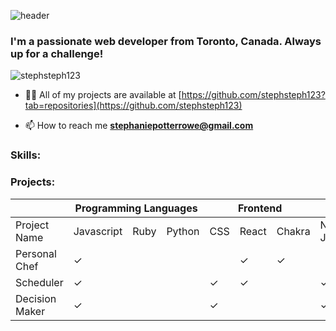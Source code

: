 ![header](https://capsule-render.vercel.app/api?type=waving&color=0:93DDE6,100:48D1E0&height=150&section=header&text=%20Steph%20Rowe-nl-&fontSize=40&fontColor=D5F2F1&fontAlign=70&descAlign=10)

<h3> I'm a passionate web developer from Toronto, Canada. Always up for a challenge!</h3>
<p align="left"> <img src="https://komarev.com/ghpvc/?username=stephsteph123&label=Profile%20views&color=0e75b6&style=flat" alt="stephsteph123" /> </p>

- 👨‍💻 All of my projects are available at [https://github.com/stephsteph123?tab=repositories](https://github.com/stephsteph123)

- 📫 How to reach me **stephaniepotterrowe@gmail.com**
</p> 

<h3 align="left">Skills:</h3>

<h3 align="left">Projects:</h3>
<table class="tg">
  <thead>
  <tr>
    <th class="tg-baqh"></th>
    <th class="tg-baqh" colspan="3">Programming Languages</th>
    <th class="tg-baqh" colspan="3">Frontend</th>
    <th class="tg-baqh" colspan="2">Backend</th>
    <th class="tg-baqh" colspan="2">Database</th>
    <th class="tg-baqh" colspan="3">Testing</th>
    <th class="tg-baqh" colspan="3">Misc</th>
  </tr>
  </thead>
  <tbody>
  <tr>
    <td class="tg-0lax">Project Name</td>
    <td class="tg-0lax">Javascript</td>
    <td class="tg-0lax">Ruby</td>
    <td class="tg-0lax">Python</td>
    <td class="tg-0lax">CSS</td>
    <td class="tg-0lax">React</td>
    <td class="tg-0lax">Chakra</td>
    <td class="tg-0lax">Node Js</td>
    <td class="tg-0lax">Express</td>
    <td class="tg-0lax">Postgresql</td>
    <td class="tg-0lax">Pocketbase</td>
    <td class="tg-0lax">Cypress</td>
    <td class="tg-0lax">Jest</td>
    <td class="tg-0lax">Storybook</td>
    <td class="tg-0lax">Next Js</td>
    <td class="tg-0lax">Pygame</td>
    <td class="tg-0lax">Axios</td>
  </tr>
  <tr>
    <td class="tg-0lax">Personal Chef</td>
    <td class="tg-0lax"><span>&#10003;</span></td>
    <td class="tg-0lax"></td>
    <td class="tg-0lax"></td>
    <td class="tg-0lax"></td>
    <td class="tg-0lax"><span>&#10003;</span></td>
    <td class="tg-0lax"><span>&#10003;</span></td>
    <td class="tg-0lax"></td>
    <td class="tg-0lax"></td>
    <td class="tg-0lax"></td>
    <td class="tg-0lax"><span>&#10003;</span></td>
    <td class="tg-0lax"></td>
    <td class="tg-0lax"></td>
    <td class="tg-0lax"></td>
    <td class="tg-0lax"><span>&#10003;</span></td>
    <td class="tg-0lax"></td>
    <td class="tg-0lax"></td>
  </tr>
  <tr>
    <td class="tg-0lax">Scheduler</td>
    <td class="tg-0lax"><span>&#10003;</span></td>
    <td class="tg-0lax"></td>
    <td class="tg-0lax"></td>
    <td class="tg-0lax"><span>&#10003;</span></td>
    <td class="tg-0lax"><span>&#10003;</span></td>
    <td class="tg-0lax"></td>
    <td class="tg-0lax"><span>&#10003;</span></td>
    <td class="tg-0lax"></td>
    <td class="tg-0lax"></td>
    <td class="tg-0lax"></td>
    <td class="tg-0lax"><span>&#10003;</span></td>
    <td class="tg-0lax"><span>&#10003;</span></td>
    <td class="tg-0lax"></td>
    <td class="tg-0lax"></td>
    <td class="tg-0lax"></td>
    <td class="tg-0lax"><span>&#10003;</span></td>
  </tr>
    <tr>
    <td class="tg-0lax">Decision Maker</td>
    <td class="tg-0lax"><span>&#10003;</span></td>
    <td class="tg-0lax"></td>
    <td class="tg-0lax"></td>
    <td class="tg-0lax"><span>&#10003;</span></td>
    <td class="tg-0lax"></td>
    <td class="tg-0lax"></td>
    <td class="tg-0lax"><span>&#10003;</span></td>
    <td class="tg-0lax"></td>
    <td class="tg-0lax"><span>&#10003;</span></td>
    <td class="tg-0lax"></td>
    <td class="tg-0lax"></td>
    <td class="tg-0lax"></td>
    <td class="tg-0lax"></td>
    <td class="tg-0lax"></td>
    <td class="tg-0lax"></td>
    <td class="tg-0lax"></td>
  </tr>
</tbody>
</table>

